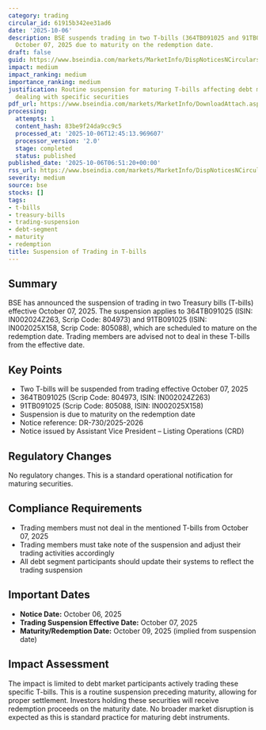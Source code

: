 ```yaml
---
category: trading
circular_id: 61915b342ee31ad6
date: '2025-10-06'
description: BSE suspends trading in two T-bills (364TB091025 and 91TB091025) effective
  October 07, 2025 due to maturity on the redemption date.
draft: false
guid: https://www.bseindia.com/markets/MarketInfo/DispNoticesNCirculars.aspx?Noticeid={DEC6B991-6874-4BF3-8A8C-D9AD1C600C11}&noticeno=20251006-13&dt=10/06/2025&icount=13&totcount=28&flag=0
impact: medium
impact_ranking: medium
importance_ranking: medium
justification: Routine suspension for maturing T-bills affecting debt market participants
  dealing with specific securities
pdf_url: https://www.bseindia.com/markets/MarketInfo/DownloadAttach.aspx?id=20251006-13&attachedId=
processing:
  attempts: 1
  content_hash: 83be9f24da9cc9c5
  processed_at: '2025-10-06T12:45:13.969607'
  processor_version: '2.0'
  stage: completed
  status: published
published_date: '2025-10-06T06:51:20+00:00'
rss_url: https://www.bseindia.com/markets/MarketInfo/DispNoticesNCirculars.aspx?Noticeid={DEC6B991-6874-4BF3-8A8C-D9AD1C600C11}&noticeno=20251006-13&dt=10/06/2025&icount=13&totcount=28&flag=0
severity: medium
source: bse
stocks: []
tags:
- t-bills
- treasury-bills
- trading-suspension
- debt-segment
- maturity
- redemption
title: Suspension of Trading in T-bills
---
```


## Summary

BSE has announced the suspension of trading in two Treasury bills (T-bills) effective October 07, 2025. The suspension applies to 364TB091025 (ISIN: IN002024Z263, Scrip Code: 804973) and 91TB091025 (ISIN: IN002025X158, Scrip Code: 805088), which are scheduled to mature on the redemption date. Trading members are advised not to deal in these T-bills from the effective date.

## Key Points

- Two T-bills will be suspended from trading effective October 07, 2025
- 364TB091025 (Scrip Code: 804973, ISIN: IN002024Z263)
- 91TB091025 (Scrip Code: 805088, ISIN: IN002025X158)
- Suspension is due to maturity on the redemption date
- Notice reference: DR-730/2025-2026
- Notice issued by Assistant Vice President – Listing Operations (CRD)

## Regulatory Changes

No regulatory changes. This is a standard operational notification for maturing securities.

## Compliance Requirements

- Trading members must not deal in the mentioned T-bills from October 07, 2025
- Trading members must take note of the suspension and adjust their trading activities accordingly
- All debt segment participants should update their systems to reflect the trading suspension

## Important Dates

- **Notice Date:** October 06, 2025
- **Trading Suspension Effective Date:** October 07, 2025
- **Maturity/Redemption Date:** October 09, 2025 (implied from suspension date)

## Impact Assessment

The impact is limited to debt market participants actively trading these specific T-bills. This is a routine suspension preceding maturity, allowing for proper settlement. Investors holding these securities will receive redemption proceeds on the maturity date. No broader market disruption is expected as this is standard practice for maturing debt instruments.